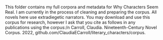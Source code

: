 This folder contains my full corpora and metadata for Why Characters Seem Real. I am currently in the process of cleaning and preparing the corpus. All novels here use extradiegetic narrators. You may download and use this corpus for research, however I ask that you cite as follows in any publications using the corpus:/n
Carroll, Claudia. Nineteenth-Century Novel Corpus. 2022, github.com/ClaudiaECarroll/literary_characters/corpus.  
